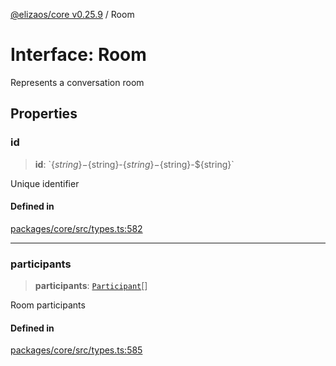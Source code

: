 [@elizaos/core v0.25.9](../index.md) / Room

# Interface: Room

Represents a conversation room

## Properties

### id

> **id**: \`$\{string\}-$\{string\}-$\{string\}-$\{string\}-$\{string\}\`

Unique identifier

#### Defined in

[packages/core/src/types.ts:582](https://github.com/Shelpin/aeternalsv2/blob/main/packages/core/src/types.ts#L582)

***

### participants

> **participants**: [`Participant`](Participant.md)[]

Room participants

#### Defined in

[packages/core/src/types.ts:585](https://github.com/Shelpin/aeternalsv2/blob/main/packages/core/src/types.ts#L585)
